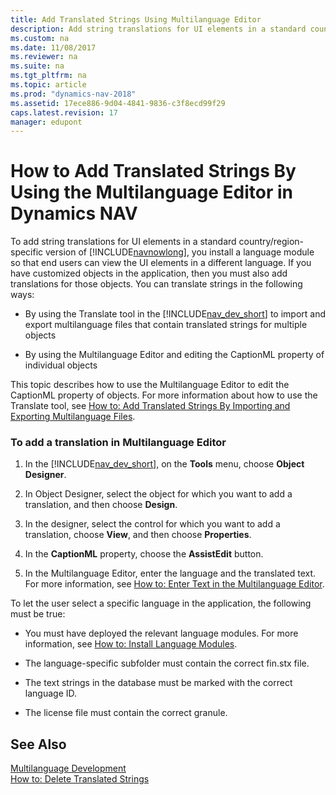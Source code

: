 ```yaml
---
title: Add Translated Strings Using Multilanguage Editor
description: Add string translations for UI elements in a standard country/region-specific version, and install a language module to support viewing in different languages.
ms.custom: na
ms.date: 11/08/2017
ms.reviewer: na
ms.suite: na
ms.tgt_pltfrm: na
ms.topic: article
ms.prod: "dynamics-nav-2018"
ms.assetid: 17ece886-9d04-4841-9836-c3f8ecd99f29
caps.latest.revision: 17
manager: edupont
---
```

# How to Add Translated Strings By Using the Multilanguage Editor in Dynamics NAV
To add string translations for UI elements in a standard country/region-specific version of [!INCLUDE[navnowlong](includes/navnowlong_md.md)], you install a language module so that end users can view the UI elements in a different language. If you have customized objects in the application, then you must also add translations for those objects. You can translate strings in the following ways:  
  
-   By using the Translate tool in the [!INCLUDE[nav_dev_short](includes/nav_dev_short_md.md)] to import and export multilanguage files that contain translated strings for multiple objects  
  
-   By using the Multilanguage Editor and editing the CaptionML property of individual objects  
  
 This topic describes how to use the Multilanguage Editor to edit the CaptionML property of objects. For more information about how to use the Translate tool, see [How to: Add Translated Strings By Importing and Exporting Multilanguage Files](How-to--Add-Translated-Strings-By-Importing-and-Exporting-Multilanguage-Files.md).  
  
### To add a translation in Multilanguage Editor  
  
1.  In the [!INCLUDE[nav_dev_short](includes/nav_dev_short_md.md)], on the **Tools** menu, choose **Object Designer**.  
  
2.  In Object Designer, select the object for which you want to add a translation, and then choose **Design**.  
  
3.  In the designer, select the control for which you want to add a translation, choose **View**, and then choose **Properties**.  
  
4.  In the **CaptionML** property, choose the **AssistEdit** button.  
  
5.  In the Multilanguage Editor, enter the language and the translated text. For more information, see [How to: Enter Text in the Multilanguage Editor](How-to--Enter-Text-in-the-Multilanguage-Editor.md).  
  
 To let the user select a specific language in the application, the following must be true:  
  
-   You must have deployed the relevant language modules. For more information, see [How to: Install Language Modules](How-to--Install-Language-Modules.md).  
  
-   The language-specific subfolder must contain the correct fin.stx file.  
  
-   The text strings in the database must be marked with the correct language ID.  
  
-   The license file must contain the correct granule.  
  
## See Also  
 [Multilanguage Development](Multilanguage-Development.md)   
 [How to: Delete Translated Strings](How-to--Delete-Translated-Strings.md)